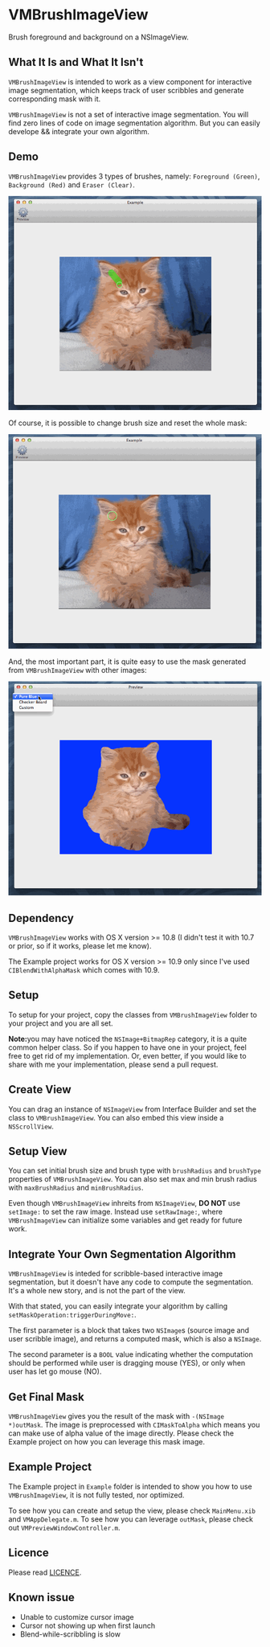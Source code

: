 # VMBrushImageView
Brush foreground and background on a NSImageView.

## What It Is and What It Isn't
`VMBrushImageView` is intended to work as a view component for interactive image segmentation, which keeps track of user scribbles and generate corresponding mask with it.

`VMBrushImageView` is not a set of interactive image segmentation. You will find zero lines of code on image segmentation algorithm. But you can easily develope && integrate your own algorithm.

## Demo
`VMBrushImageView` provides 3 types of brushes, namely: `Foreground (Green)`, `Background (Red)` and `Eraser (Clear)`.

![Brush Demo](./demo_brush.gif)

Of course, it is possible to change brush size and reset the whole mask:

![Brush Size Demo](./demo_brush_size.gif)

And, the most important part, it is quite easy to use the mask generated from `VMBrushImageView` with other images:

![Blend Demo](./demo_preview.gif)

## Dependency
`VMBrushImageView` works with OS X version >= 10.8 (I didn't test it with 10.7 or prior, so if it works, please let me know). 

The Example project works for OS X version >= 10.9 only since I've used `CIBlendWithAlphaMask` which comes with 10.9.

## Setup
To setup for your project, copy the classes from `VMBrushImageView` folder to your project and you are all set.

<b>Note:</b>you may have noticed the `NSImage+BitmapRep` category, it is a quite common helper class. So if you happen to have one in your project, feel free to get rid of my implementation. Or, even better, if you would like to share with me your implementation, please send a pull request.

## Create View
You can drag an instance of `NSImageView` from Interface Builder and set the class to `VMBrushImageView`. You can also embed this view inside a `NSScrollView`.

## Setup View
You can set initial brush size and brush type with `brushRadius` and `brushType` properties of `VMBrushImageView`. You can also set max and min brush radius with `maxBrushRadius` and `minBrushRadius`.

Even though `VMBrushImageView` inhreits from `NSImageView`, <b>DO NOT</b> use `setImage:` to set the raw image. Instead use `setRawImage:`, where `VMBrushImageView` can initialize some variables and get ready for future work.

## Integrate Your Own Segmentation Algorithm
`VMBrushImageView` is inteded for scribble-based interactive image segmentation, but it doesn't have any code to compute the segmentation. It's a whole new story, and is not the part of the view.

With that stated, you can easily integrate your algorithm by calling `setMaskOperation:triggerDuringMove:`.

The first parameter is a block that takes two `NSImage`s (source image and user scribble image), and returns a computed mask, which is also a `NSImage`.

The second parameter is a `BOOL` value indicating whether the computation should be performed while user is dragging mouse (YES), or only when user has let go mouse (NO).

## Get Final Mask
`VMBrushImageView` gives you the result of the mask with `-(NSImage *)outMask`. The image is preprocessed with `CIMaskToAlpha` which means you can make use of alpha value of the image directly. Please check the Example project on how you can leverage this mask image.

## Example Project
The Example project in `Example` folder is intended to show you how to use `VMBrushImageView`, it is not fully tested, nor optimized.

To see how you can create and setup the view, please check `MainMenu.xib` and `VMAppDelegate.m`. To see how you can leverage `outMask`, please check out `VMPreviewWindowController.m`.

## Licence
Please read [LICENCE](./LICENCE).

## Known issue
- Unable to customize cursor image
- Cursor not showing up when first launch
- Blend-while-scribbling is slow
